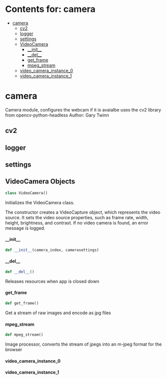 # Contents for: camera

* [camera](#camera)
  * [cv2](#camera.cv2)
  * [logger](#camera.logger)
  * [settings](#camera.settings)
  * [VideoCamera](#camera.VideoCamera)
    * [\_\_init\_\_](#camera.VideoCamera.__init__)
    * [\_\_del\_\_](#camera.VideoCamera.__del__)
    * [get\_frame](#camera.VideoCamera.get_frame)
    * [mpeg\_stream](#camera.VideoCamera.mpeg_stream)
  * [video\_camera\_instance\_0](#camera.video_camera_instance_0)
  * [video\_camera\_instance\_1](#camera.video_camera_instance_1)

<a id="camera"></a>

# camera

Camera module, configures the webcam if it is avaialbe uses the
cv2 library from opencv-python-headless
Author: Gary Twinn

<a id="camera.cv2"></a>

## cv2

<a id="camera.logger"></a>

## logger

<a id="camera.settings"></a>

## settings

<a id="camera.VideoCamera"></a>

## VideoCamera Objects

```python
class VideoCamera()
```

Initializes the VideoCamera class.

The constructor creates a VideoCapture object, which represents the video source. It sets the video source
properties, such as frame rate, width, height, brightness, and contrast. If no video camera is found, an
error message is logged.

<a id="camera.VideoCamera.__init__"></a>

#### \_\_init\_\_

```python
def __init__(camera_index, camerasettings)
```

<a id="camera.VideoCamera.__del__"></a>

#### \_\_del\_\_

```python
def __del__()
```

Releases resources when app is closed down

<a id="camera.VideoCamera.get_frame"></a>

#### get\_frame

```python
def get_frame()
```

Get a stream of raw images and encode as jpg files

<a id="camera.VideoCamera.mpeg_stream"></a>

#### mpeg\_stream

```python
def mpeg_stream()
```

Image processor, converts the stream of jpegs into an m-jpeg format for the browser

<a id="camera.video_camera_instance_0"></a>

#### video\_camera\_instance\_0

<a id="camera.video_camera_instance_1"></a>

#### video\_camera\_instance\_1


